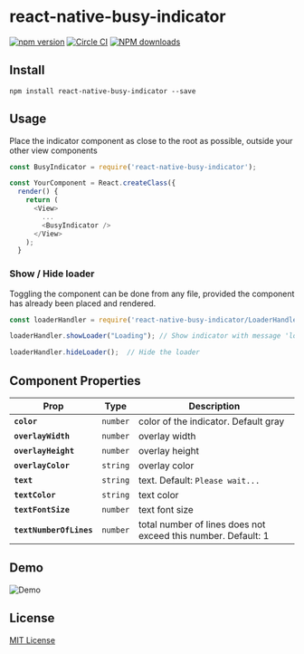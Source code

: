 # react-native-busy-indicator
[![npm version](https://badge.fury.io/js/react-native-busy-indicator.svg)](https://badge.fury.io/js/react-native-busy-indicator)
[![Circle CI](https://circleci.com/gh/RealOrangeOne/react-native-busy-indicator.svg)](https://circleci.com/gh/RealOrangeOne/react-native-busy-indicator)
[![NPM downloads](http://img.shields.io/npm/dm/react-native-busy-indicator.svg?style=flat-square)](https://www.npmjs.com/package/react-native-busy-indicator)

## Install
```shell
npm install react-native-busy-indicator --save
```

## Usage
Place the indicator component as close to the root as possible, outside your other view components

```js
const BusyIndicator = require('react-native-busy-indicator');

const YourComponent = React.createClass({
  render() {
    return (
      <View>
        ...
        <BusyIndicator />
      </View>
    );
  }
```

### Show / Hide loader
Toggling the component can be done from any file, provided the component has already been placed and rendered.

```js
const loaderHandler = require('react-native-busy-indicator/LoaderHandler');

loaderHandler.showLoader("Loading"); // Show indicator with message 'loading'

loaderHandler.hideLoader();  // Hide the loader
```

## Component Properties

| Prop | Type | Description |
|---|---|---|
|**`color`**|`number`| color of the indicator. Default gray|
|**`overlayWidth`**|`number`|overlay width|
|**`overlayHeight`**|`number`|overlay height|
|**`overlayColor`**|`string`|overlay color|
|**`text`**|`string`|text. Default: `Please wait...`|
|**`textColor`**|`string`| text color|
|**`textFontSize`**|`number`|text font size|
|**`textNumberOfLines`**|`number`| total number of lines does not exceed this number. Default: 1|


## Demo

![Demo](https://raw.githubusercontent.com/RealOrangeOne/react-native-busy-indicator/master/demo.gif)

## License

[MIT License](http://opensource.org/licenses/mit-license.html)
